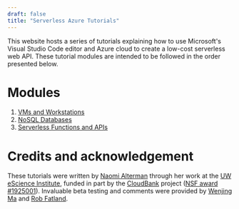 ```yaml
---
draft: false
title: "Serverless Azure Tutorials"
---
```


This website hosts a series of tutorials explaining how to use Microsoft's Visual Studio Code editor and Azure cloud to create a low-cost serverless web API. These tutorial modules are intended to be followed in the order presented below.

# Modules
1. [VMs and Workstations](workstation)
2. [NoSQL Databases](nosql)
2. [Serverless Functions and APIs](functions)

# Credits and acknowledgement

These tutorials were written by [Naomi Alterman](https://staff.uw.edu/naomila) through her work at the [UW eScience Institute](https://escience.uw.edu), funded in part by the [CloudBank](https://www.cloudbank.org) project ([NSF award #1925001](https://www.nsf.gov/awardsearch/showAward?AWD_ID=1925001)). Invaluable beta testing and comments were provided by [Wenjing Ma](https://depts.washington.edu/synlab/people/wenjing-ma/) and [Rob Fatland](https://escience.washington.edu/member/rob-fatland/).